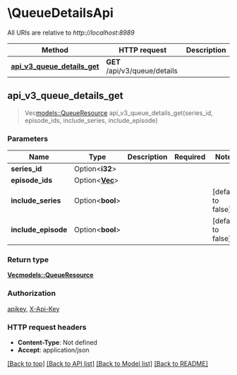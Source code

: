 # \QueueDetailsApi

All URIs are relative to *http://localhost:8989*

Method | HTTP request | Description
------------- | ------------- | -------------
[**api_v3_queue_details_get**](QueueDetailsApi.md#api_v3_queue_details_get) | **GET** /api/v3/queue/details | 



## api_v3_queue_details_get

> Vec<models::QueueResource> api_v3_queue_details_get(series_id, episode_ids, include_series, include_episode)


### Parameters


Name | Type | Description  | Required | Notes
------------- | ------------- | ------------- | ------------- | -------------
**series_id** | Option<**i32**> |  |  |
**episode_ids** | Option<[**Vec<i32>**](i32.md)> |  |  |
**include_series** | Option<**bool**> |  |  |[default to false]
**include_episode** | Option<**bool**> |  |  |[default to false]

### Return type

[**Vec<models::QueueResource>**](QueueResource.md)

### Authorization

[apikey](../README.md#apikey), [X-Api-Key](../README.md#X-Api-Key)

### HTTP request headers

- **Content-Type**: Not defined
- **Accept**: application/json

[[Back to top]](#) [[Back to API list]](../README.md#documentation-for-api-endpoints) [[Back to Model list]](../README.md#documentation-for-models) [[Back to README]](../README.md)

